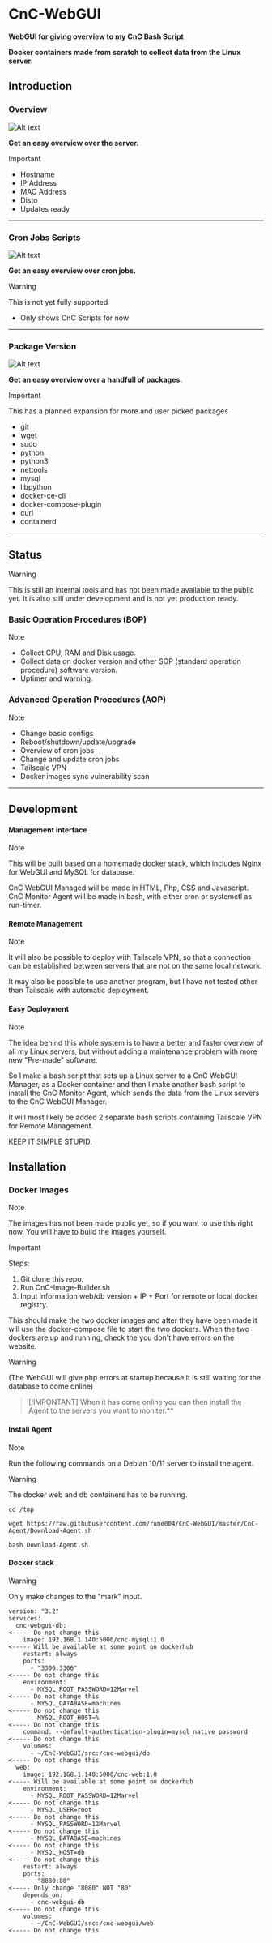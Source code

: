 # CnC-WebGUI
**WebGUI for giving overview to my CnC Bash Script**

**Docker containers made from scratch to collect data from the Linux server.**

## Introduction

### Overview
![Alt text](Assets/image.png)

**Get an easy overview over the server.** 

>[!IMPORTANT]
>* Hostname
>* IP Address
>* MAC Address
>* Disto
>* Updates ready

-----------------------------------------------------------

### Cron Jobs Scripts
![Alt text](Assets/image-1.png)

**Get an easy overview over cron jobs.**
>[!WARNING]
> This is not yet fully supported
>
>* Only shows CnC Scripts for now

-----------------------------------------------------------

### Package Version
![Alt text](Assets/image-2.png)

**Get an easy overview over a handfull of packages.**
>[!IMPORTANT]
> This has a planned expansion for more and user picked packages
>
>* git
>* wget
>* sudo
>* python
>* python3
>* nettools
>* mysql
>* libpython
>* docker-ce-cli
>* docker-compose-plugin
>* curl
>* containerd

-----------------------------------------------------------

## Status
>[!WARNING]
>This is still an internal tools and has not been made available to the public yet.
>It is also still under development and is not yet production ready.

### Basic Operation Procedures (BOP)
>[!NOTE]
>- Collect CPU, RAM and Disk usage.
>- Collect data on docker version and other SOP (standard operation procedure) software version.
>- Uptimer and warning.


### Advanced Operation Procedures (AOP)
>[!NOTE]
>- Change basic configs 
>- Reboot/shutdown/update/upgrade
>- Overview of cron jobs 
>- Change and update cron jobs
>- Tailscale VPN
>- Docker images sync vulnerability scan 

-----------------------------------------------------------

## Development

#### Management interface 
>[!NOTE]
>This will be built based on a homemade docker stack, which includes Nginx for WebGUI and MySQL for database.
>
>CnC WebGUI Managed will be made in HTML, Php, CSS and Javascript. CnC Monitor Agent will be made in bash, with either cron or systemctl as run-timer.

#### Remote Management 
>[!NOTE]
>It will also be possible to deploy with Tailscale VPN, so that a connection can be established between servers that are not on the same local network.
>
>It may also be possible to use another program, but I have not tested other than Tailscale with automatic deployment.


#### Easy Deployment 
>[!NOTE]
>The idea behind this whole system is to have a better and faster overview of all my Linux servers, but without adding a maintenance problem with more new "Pre-made" software. 
>
>So I make a bash script that sets up a Linux server to a CnC WebGUI Manager, as a Docker container and then I make another bash script to install the CnC Monitor Agent, which sends the data from the Linux servers to the CnC WebGUI Manager.
>
>It will most likely be added 2 separate bash scripts containing Tailscale VPN for Remote Management.
>
>KEEP IT SIMPLE STUPID.

## Installation


### Docker images
>[!NOTE]
>The images has not been made public yet, so if you want to use this right now.
>You will have to build the images yourself. 

>[!IMPORTANT]
>Steps:
>
>1. Git clone this repo. 
>2. Run CnC-Image-Builder.sh
>3. Input information web/db version + IP + Port for remote or local docker registry.
>
> This should make the two docker images and after they have been made it will use the docker-compose file to start the two dockers. When the two dockers are up and running, check the you don't have errors on the website.

>[!WARNING]
> (The WebGUI will give php errors at startup because it is still waiting for the database to come online)

>[!IMPONTANT]
>When it has come online you can then install the Agent to the servers you want to moniter.**

#### Install Agent
>[!NOTE]
>Run the following commands on a Debian 10/11 server to install the agent.

>[!WARNING]
> The docker web and db containers has to be running.

```
cd /tmp 

wget https://raw.githubusercontent.com/rune004/CnC-WebGUI/master/CnC-Agent/Download-Agent.sh 

bash Download-Agent.sh
```


#### Docker stack
>[!WARNING]
>Only make changes to the "mark" input.

```
version: "3.2"
services:
  cnc-webgui-db:                                                               <----- Do not change this
    image: 192.168.1.140:5000/cnc-mysql:1.0                                    <----- Will be available at some point on dockerhub
    restart: always
    ports:
      - "3306:3306"                                                            <----- Do not change this
    environment:
      - MYSQL_ROOT_PASSWORD=12Marvel                                           <----- Do not change this
      - MYSQL_DATABASE=machines                                                <----- Do not change this
      - MYSQL_ROOT_HOST=%                                                      <----- Do not change this
    command: --default-authentication-plugin=mysql_native_password             <----- Do not change this
    volumes:
      - ~/CnC-WebGUI/src:/cnc-webgui/db                                        <----- Do not change this
  web:
    image: 192.168.1.140:5000/cnc-web:1.0                                      <----- Will be available at some point on dockerhub
    environment:
      - MYSQL_ROOT_PASSWORD=12Marvel                                           <----- Do not change this
      - MYSQL_USER=root                                                        <----- Do not change this
      - MYSQL_PASSWORD=12Marvel                                                <----- Do not change this
      - MYSQL_DATABASE=machines                                                <----- Do not change this
      - MYSQL_HOST=db                                                          <----- Do not change this
    restart: always
    ports:
      - "8080:80"                                                              <----- Only change "8080" NOT "80" 
    depends_on:
      - cnc-webgui-db                                                          <----- Do not change this
    volumes:
      - ~/CnC-WebGUI/src:/cnc-webgui/web                                       <----- Do not change this
```